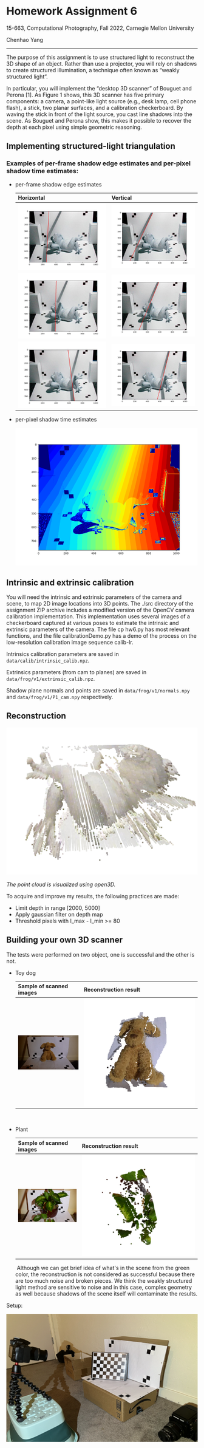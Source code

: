 # Homework Assignment 6

15-663, Computational Photography, Fall 2022, Carnegie Mellon University

Chenhao Yang

---

The purpose of this assignment is to use structured light to reconstruct the 3D shape of an object. Rather than use a projector, you will rely on shadows to create structured illumination, a technique often known as “weakly structured light”.

In particular, you will implement the “desktop 3D scanner” of Bouguet and Perona [1]. As Figure 1 shows, this 3D scanner has five primary components: a camera, a point-like light source (e.g., desk lamp, cell phone flash), a stick, two planar surfaces, and a calibration checkerboard. By waving the stick in front of the light source, you cast line shadows into the scene. As Bouguet and Perona show, this makes it possible to recover the depth at each pixel using simple geometric reasoning.



## Implementing structured-light triangulation

### Examples of per-frame shadow edge estimates and per-pixel shadow time estimates:

- per-frame shadow edge estimates

  | Horizontal                  | Vertical                  |
  | --------------------------- | ------------------------- |
  | ![](fig/horizontal_60.jpg)  | ![](fig/vertical_60.jpg)  |
  | ![](fig/horizontal_80.jpg)  | ![](fig/vertical_80.jpg)  |
  | ![](fig/horizontal_120.jpg) | ![](fig/vertical_120.jpg) |

- per-pixel shadow time estimates

  ![](fig/shadow_time.png)

## Intrinsic and extrinsic calibration 

You will need the intrinsic and extrinsic parameters of the camera and scene, to map 2D image locations into 3D points. The ./src directory of the assignment ZIP archive includes a modified version of the OpenCV camera calibration implementation. This implementation uses several images of a checkerboard captured at various poses to estimate the intrinsic and extrinsic parameters of the camera. The file cp hw6.py has most relevant functions, and the file calibrationDemo.py has a demo of the process on the low-resolution calibration image sequence calib-lr.

Intrinsics calibration parameters are saved in `data/calib/intrinsic_calib.npz`.

Extrinsics parameters (from cam to planes) are saved in `data/frog/v1/extrinsic_calib.npz`.

Shadow plane normals and points are saved in `data/frog/v1/normals.npy` and `data/frog/v1/P1_cam.npy` respectively.



## Reconstruction

![](fig/reconstruct-frog.png)

*The point cloud is visualized using open3D.*

To acquire and improve my results, the following practices are made:

- Limit depth in range [2000, 5000]
- Apply gaussian filter on depth map 
- Threshold pixels with I_max - I_min >= 80

## Building your own 3D scanner

The tests were performed on two object, one is successful and the other is not.

- Toy dog

  | Sample of scanned images                               | Reconstruction result |
  | ------------------------------------------------------ | --------------------- |
  | <img src="data/dog/v1/000001.jpg" style="zoom:30%;" /> | ![](fig/res-dog.png)  |

  ​	

- Plant

  | Sample of scanned images                                 | Reconstruction result  |
  | -------------------------------------------------------- | ---------------------- |
  | <img src="data/green/v1/000001.jpg" style="zoom:30%;" /> | ![](fig/res-plant.png) |

  ​	Although we can get brief idea of what's in the scene from the green color, the reconstruction is not considered as successful because there are too much noise and broken pieces. We think the weakly structured light method are sensitive to noise and in this case, complex geometry as well because shadows of the scene itself will contaminate the results.



Setup:

![](fig/setup.png)
